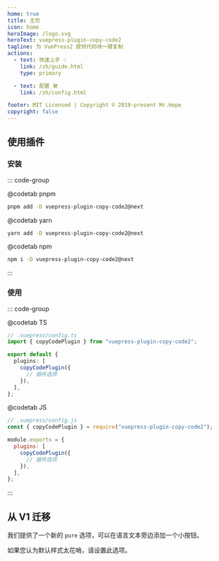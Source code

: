 ```yaml
---
home: true
title: 主页
icon: home
heroImage: /logo.svg
heroText: vuepress-plugin-copy-code2
tagline: 为 VuePress2 提供代码块一键复制
actions:
  - text: 快速上手 💡
    link: /zh/guide.html
    type: primary

  - text: 配置 🛠
    link: /zh/config.html

footer: MIT Licensed | Copyright © 2019-present Mr.Hope
copyright: false
---
```


## 使用插件

### 安装

::: code-group

@codetab pnpm

```bash
pnpm add -D vuepress-plugin-copy-code2@next
```

@codetab yarn

```bash
yarn add -D vuepress-plugin-copy-code2@next
```

@codetab npm

```bash
npm i -D vuepress-plugin-copy-code2@next
```

:::

### 使用

::: code-group

@codetab TS

```ts
// .vuepress/config.ts
import { copyCodePlugin } from "vuepress-plugin-copy-code2";

export default {
  plugins: [
    copyCodePlugin({
      // 插件选项
    }),
  ],
};
```

@codetab JS

```js
// .vuepress/config.js
const { copyCodePlugin } = require("vuepress-plugin-copy-code2");

module.exports = {
  plugins: [
    copyCodePlugin({
      // 插件选项
    }),
  ],
};
```

:::

## 从 V1 迁移

我们提供了一个新的 `pure` 选项，可以在语言文本旁边添加一个小按钮。

如果您认为默认样式太花哨，请设置此选项。
